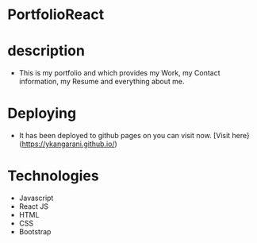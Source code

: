 # PortfolioReact

# description

- This is my portfolio and which provides my Work, my Contact information, my Resume and everything about me.

# Deploying

- It has been deployed to github pages on you can visit now.
[Visit here}(https://ykangarani.github.io/)

# Technologies

- Javascript
- React JS
- HTML
- CSS
- Bootstrap
